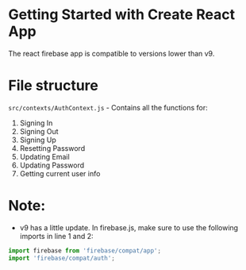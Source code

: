 # Getting Started with Create React App

The react firebase app is compatible to versions lower than v9.

# File structure

` src/contexts/AuthContext.js ` - Contains all the functions for:

1. Signing In
2. Signing Out
3. Signing Up
4. Resetting Password
5. Updating Email
6. Updating Password
7. Getting current user info

# Note:
- v9 has a little update. In firebase.js, make sure to use the following imports in line 1 and 2:

```js
import firebase from 'firebase/compat/app';
import 'firebase/compat/auth';
```
